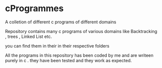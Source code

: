 # cProgrammes
A colletion of different c programs of different domains

Repository contains many c programs of various domains like Backtracking , trees , Linked List etc.

you can find them in their in their respective folders

All the programs in this repository has been coded by me and are writeen purely in c .
they have been tested and they work as expected.
